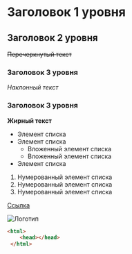 # Заголовок 1 уровня

## Заголовок 2 уровня
~~Перечеркнутый текст~~

### Заголовок 3 уровня
*Наклонный текст*

### Заголовок 3 уровня
**Жирный текст**

* Элемент списка
* Элемент списка
    * Вложенный элемент списка
    * Вложенный элемент списка
* Элемент списка

1. Нумерованный элемент списка
1. Нумерованный элемент списка
1. Нумерованный элемент списка

[Ссылка](http://localhost)

![Логотип](https://m-files.cdnvideo.ru/lpfile/e/b/9/eb9d88e99b60c5e050ccd4d3d28d6692/-/resize/2000/f.jpg)

```html
<html>
    <head></head>
 </html>
```